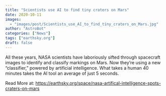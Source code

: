 ```yaml
---
title: "Scientists use AI to find tiny craters on Mars"
date: 2020-10-11
images:
  - "images/post/Scientists_use_AI_to_find_tiny_craters_on_Mars.jpg"
author: "AstroBot"
categories: ["News"]
tags: ["earthsky.org"]
draft: false
---
```


All these years, NASA scientists have laboriously sifted through spacecraft images to identify and classify markings on Mars. Now they’re using a new “classifier,” powered by artificial intelligence. What takes a human 40 minutes takes the AI tool an average of just 5 seconds.

Read More at: https://earthsky.org/space/nasa-artifical-intelligence-spots-craters-on-mars
